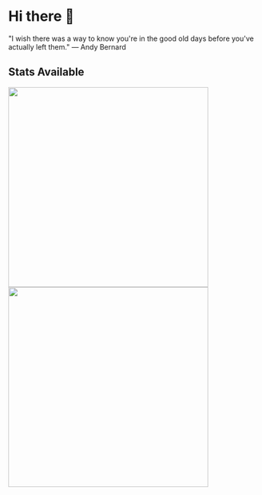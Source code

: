 # Hi there 👋

"I wish there was a way to know you're in the good old days before you've actually left them." — Andy Bernard

## Stats Available
<img width=400 src='https://github-readme-stats.vercel.app/api?username=paweldrozanski&theme=vue-dark&show_icons=true&hide_border=true&count_private=true' />
<img width=400 src='https://github-readme-stats.vercel.app/api/top-langs/?username=paweldrozanski&theme=vue-dark&show_icons=true&hide_border=true&layout=compact' />



<!--
**paweldrozanski/paweldrozanski** is a ✨ _special_ ✨ repository because its `README.md` (this file) appears on your GitHub profile.

Here are some ideas to get you started:

- 🔭 I’m currently working on ...
- 🌱 I’m currently learning ...
- 👯 I’m looking to collaborate on ...
- 🤔 I’m looking for help with ...
- 💬 Ask me about ...
- 📫 How to reach me: ...
- 😄 Pronouns: ...
- ⚡ Fun fact: ...
-->
